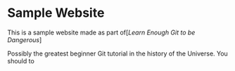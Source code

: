 # Sample Website

This is a sample website made as part of[*Learn Enough Git to be Dangerous*]

Possibly the greatest beginner Git tutorial in the history of the Universe. You should to
